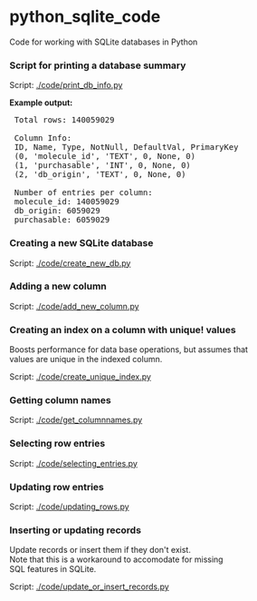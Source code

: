 python_sqlite_code
==================

Code for working with SQLite databases in Python


### Script for printing a database summary

Script: [./code/print_db_info.py](./code/print_db_info.py)

**Example output:**
<pre>
 Total rows: 140059029

 Column Info:
 ID, Name, Type, NotNull, DefaultVal, PrimaryKey
 (0, 'molecule_id', 'TEXT', 0, None, 0)
 (1, 'purchasable', 'INT', 0, None, 0)
 (2, 'db_origin', 'TEXT', 0, None, 0)

 Number of entries per column:
 molecule_id: 140059029
 db_origin: 6059029
 purchasable: 6059029
</pre>

### Creating a new SQLite database

Script: [./code/create_new_db.py](./code/create_new_db.py)



### Adding a new column

Script: [./code/add_new_column.py](./code/add_new_column.py)



### Creating an index on a column with unique! values
Boosts performance for data base operations, but assumes that  
values are unique in the indexed column.

Script: [./code/create_unique_index.py](./code/create_unique_index.py)




### Getting column names 

Script: [./code/get_columnnames.py](./code/get_columnnames.py)




### Selecting row entries

Script: [./code/selecting_entries.py](./code/selecting_entries.py)




### Updating row entries

Script: [./code/updating_rows.py](./code/updating_rows.py)




### Inserting or updating records
Update records or insert them if they don't exist.  
Note that this is a workaround to accomodate for missing  
SQL features in SQLite.  

Script: [./code/update_or_insert_records.py](./code/update_or_insert_records.py)
